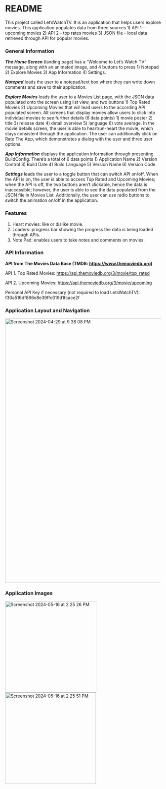 # README
This project called Let’sWatchTV. It is an application that helps users explore movies. This application populates data from three sources 1) API 1 - upcoming movies 2) API 2 - top rates movies 3) JSON file - local data retrieved through API for popular movies. 

### General Information
***The Home Screen*** (landing page) has a “Welcome to Let’s Watch TV” message, along with an animated image, and 4 buttons to press 1) Notepad 2) Explore Movies 3) App Information 4) Settings. 

***Notepad*** leads the user to a notepad/text box where they can write down comments and save to their application. 

***Explore Movies*** leads the user to a Movies List page, with the JSON data populated onto the screen using list view, and two buttons 1) Top Rated Movies 2) Upcoming Movies that will lead users to the according API populated screen. All screens that display movies allow users to click into individual movies to see further details (6 data points) 1) movie poster 2) title 3) release date 4) detail overview 5) language 6) vote average. In the movie details screen, the user is able to heart/un-heart the movie, which stays consistent through the application. The user can additionally click on Rate The App, which demonstrates a dialog with the user and three user options. 

***App Information*** displays the application information through presenting BuildConfig. There’s a total of 6 data points 1) Application Name 2) Version Control 3) Build Date 4) Build Language 5) Version Name 6) Version Code. 

***Settings*** leads the user to a toggle button that can switch API on/off. When the API is on, the user is able to access Top Rated and Upcoming Movies; when the API is off, the two buttons aren’t clickable, hence the data is inaccessible; however, the user is able to see the data populated from the JSON file in Movies List. Additionally, the user can use radio buttons to switch the animation on/off in the application. 

### Features
1. Heart movies: like or dislike movie. 
2. Loaders: progress bar showing the progress the data is being loaded through APIs. 
3. Note Pad: enables users to take notes and comments on movies. 

### API Information

**API from The Movies Data Base (TMDB: https://www.themoviedb.org)**

API 1. Top Rated Movies: https://api.themoviedb.org/3/movie/top_rated

API 2. Upcoming Movies: https://api.themoviedb.org/3/movie/upcoming

Personal API Key if necessary (not required to load LetsWatchTV): f30a516df866e8e39ffc019d1fcace2f

### Application Layout and Navigation
<img width="853" alt="Screenshot 2024-04-29 at 9 38 08 PM" src="https://github.com/elmahsieh/LetsWatchMovies/assets/141378765/321602c0-060e-4247-8759-a7a22a249ed6">

### Application Images
<img width="295" alt="Screenshot 2024-05-16 at 2 25 26 PM" src="https://github.com/elmahsieh/LetsWatchMovies/assets/141378765/f148f73a-792c-42ee-996a-128654eecfb7">
<img width="294" alt="Screenshot 2024-05-16 at 2 25 51 PM" src="https://github.com/elmahsieh/LetsWatchMovies/assets/141378765/7b18f5e3-7f35-4c3e-9947-14b2a0a2f478">